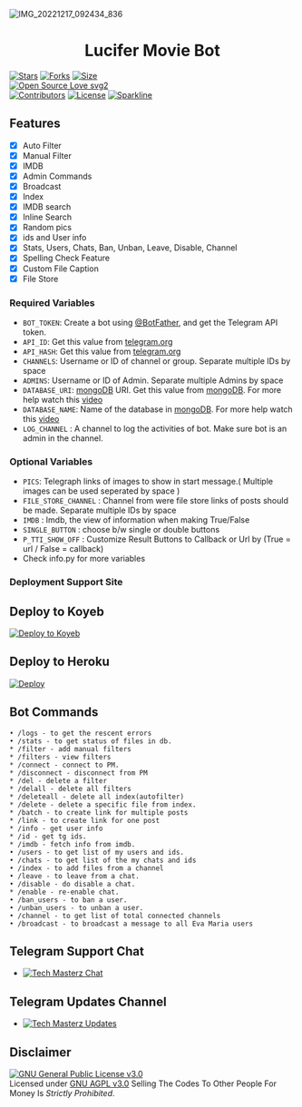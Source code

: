 ![IMG_20221217_092434_836](https://user-images.githubusercontent.com/120736828/208222541-c14babbe-62c4-4913-8783-3040d5361aeb.jpg)
<h1 align="center">
  <b>Lucifer Movie Bot</b>
</h1>

[![Stars](https://img.shields.io/github/stars/PROFESSOR-97/Lucifer-Movie-Bot?style=flat-square&color=yellow)](https://github.com/PROFESSOR-97/Lucifer-Movie-Bot/stargazers)
[![Forks](https://img.shields.io/github/forks/PROFESSOR-97/Lucifer-Movie-Bot?style=flat-square&color=orange)](https://github.com/PROFESSOR-97/Lucifer-Movie-Bot/fork)
[![Size](https://img.shields.io/github/repo-size/PROFESSOR-97/Lucifer-Movie-Bot?style=flat-square&color=green)](https://github.com/PROFESSOR-97/Lucifer-Movie-Bot)   
[![Open Source Love svg2](https://badges.frapsoft.com/os/v2/open-source.svg?v=103)](https://github.com/PROFESSOR-97/Lucifer-Movie-Bot)   
[![Contributors](https://img.shields.io/github/contributors/PROFESSOR-97/Lucifer-Movie-Bot?style=flat-square&color=green)](https://github.com/PROFESSOR-97/Lucifer-Movie-Bot/graphs/contributors)
[![License](https://img.shields.io/badge/License-AGPL-blue)](https://github.com/PROFESSOR-97/Lucifer-Movie-Bot/blob/main/LICENSE)
[![Sparkline](https://stars.medv.io/PROFESSOR-97/Lucifer-Movie-Bot.svg)](https://stars.medv.io/PROFESSOR-97/Lucifer-Movie-Bot)

## Features

- [x] Auto Filter
- [x] Manual Filter
- [x] IMDB
- [x] Admin Commands
- [x] Broadcast
- [x] Index
- [x] IMDB search
- [x] Inline Search
- [x] Random pics
- [x] ids and User info 
- [x] Stats, Users, Chats, Ban, Unban, Leave, Disable, Channel
- [x] Spelling Check Feature
- [x] Custom File Caption
- [x] File Store

### Required Variables

* `BOT_TOKEN`: Create a bot using [@BotFather](https://telegram.dog/BotFather), and get the Telegram API token.
* `API_ID`: Get this value from [telegram.org](https://my.telegram.org/apps)
* `API_HASH`: Get this value from [telegram.org](https://my.telegram.org/apps)
* `CHANNELS`: Username or ID of channel or group. Separate multiple IDs by space
* `ADMINS`: Username or ID of Admin. Separate multiple Admins by space
* `DATABASE_URI`: [mongoDB](https://www.mongodb.com) URI. Get this value from [mongoDB](https://www.mongodb.com). For more help watch this [video](https://youtu.be/1G1XwEOnxxo)
* `DATABASE_NAME`: Name of the database in [mongoDB](https://www.mongodb.com). For more help watch this [video](https://youtu.be/1G1XwEOnxxo)
* `LOG_CHANNEL` : A channel to log the activities of bot. Make sure bot is an admin in the channel.

### Optional Variables

* `PICS`: Telegraph links of images to show in start message.( Multiple images can be used seperated by space )
* `FILE_STORE_CHANNEL` : Channel from were file store links of posts should be made. Separate multiple IDs by space
* `IMDB` : Imdb, the view of information when making True/False
* `SINGLE_BUTTON` : choose b/w single or double buttons 
* `P_TTI_SHOW_OFF` : Customize Result Buttons to Callback or Url by (True = url / False = callback)
* Check info.py for more variables
 
### Deployment Support Site

## Deploy to Koyeb

[![Deploy to Koyeb](https://www.koyeb.com/static/images/deploy/button.svg)](https://app.koyeb.com/deploy?type=git&repository=github.com/PROFESSOR-97/Lucifer-Movie-Bot&env[BOT_TOKEN]&env[API_ID]&env[API_HASH]&env[CHANNELS]&env[ADMINS]&env[PICS]&env[LOG_CHANNEL]&env[AUTH_CHANNEL]&env[AUTH_USERS]&env[DATABASE_URI]&env[DATABASE_NAME]&env[COLLECTION_NAME]=Telegram_files&run_command=python3%20bot.py&branch=main&name=mr-lucifer)              

## Deploy to Heroku 

[![Deploy](https://www.herokucdn.com/deploy/button.svg)](https://heroku.com/deploy?template=https://github.com/PROFESSOR-97/Lucifer-Movie-Bot)

## Bot Commands
```
• /logs - to get the rescent errors
• /stats - to get status of files in db.
* /filter - add manual filters
* /filters - view filters
* /connect - connect to PM.
* /disconnect - disconnect from PM
* /del - delete a filter
* /delall - delete all filters
* /deleteall - delete all index(autofilter)
* /delete - delete a specific file from index.
* /batch - to create link for multiple posts
* /link - to create link for one post
* /info - get user info
* /id - get tg ids.
* /imdb - fetch info from imdb.
• /users - to get list of my users and ids.
• /chats - to get list of the my chats and ids 
• /index - to add files from a channel
• /leave - to leave from a chat.
• /disable - do disable a chat.
* /enable - re-enable chat.
• /ban_users - to ban a user.
• /unban_users - to unban a user.
• /channel - to get list of total connected channels
• /broadcast - to broadcast a message to all Eva Maria users
```

## Telegram Support Chat

* [![Tech Masterz Chat](https://img.shields.io/static/v1?label=Tech&message=Masterz&message=Chat&color=critical)](https://t.me/TechMasterzChat)

## Telegram Updates Channel 

* [![Tech Masterz Updates](https://img.shields.io/static/v1?label=Tech&message=Masterz&color=critical)](https://t.me/TechMasterz)

## Disclaimer
[![GNU General Public License v3.0](https://www.gnu.org/graphics/agplv3-155x51.png)](https://www.gnu.org/licenses/agpl-3.0.en.html#header)    
Licensed under [GNU AGPL v3.0](https://github.com/PROFESSOR-97/Lucifer-Movie-Bot/blob/master/LICENSE)
Selling The Codes To Other People For Money Is *Strictly Prohibited*.

